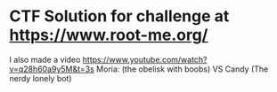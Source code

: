 # CTF Solution for challenge at https://www.root-me.org/
I also made a video https://www.youtube.com/watch?v=q28h60a9y5M&t=3s
Moria: (the obelisk with boobs) VS Candy (The nerdy lonely bot) 

